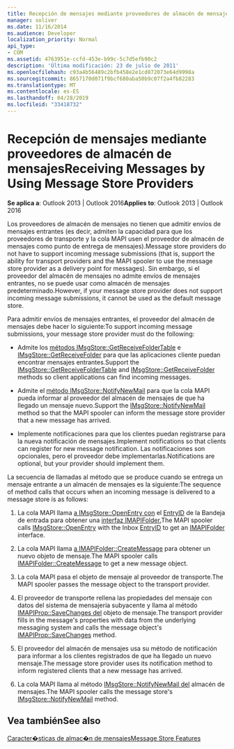 ```yaml
---
title: Recepción de mensajes mediante proveedores de almacén de mensajes
manager: soliver
ms.date: 11/16/2014
ms.audience: Developer
localization_priority: Normal
api_type:
- COM
ms.assetid: 4763951e-ccfd-453e-b99c-5c7d5efb90c2
description: 'Última modificación: 23 de julio de 2011'
ms.openlocfilehash: c93a4b56489c2bfb458e2e1cd872073e64d9998a
ms.sourcegitcommit: 8657170d071f9bcf680aba50b9c07f2a4fb82283
ms.translationtype: MT
ms.contentlocale: es-ES
ms.lasthandoff: 04/28/2019
ms.locfileid: "33418732"
---
```

# <a name="receiving-messages-by-using-message-store-providers"></a><span data-ttu-id="3488e-103">Recepción de mensajes mediante proveedores de almacén de mensajes</span><span class="sxs-lookup"><span data-stu-id="3488e-103">Receiving Messages by Using Message Store Providers</span></span>

  
  
<span data-ttu-id="3488e-104">**Se aplica a**: Outlook 2013 | Outlook 2016</span><span class="sxs-lookup"><span data-stu-id="3488e-104">**Applies to**: Outlook 2013 | Outlook 2016</span></span> 
  
<span data-ttu-id="3488e-105">Los proveedores de almacén de mensajes no tienen que admitir envíos de mensajes entrantes (es decir, admiten la capacidad para que los proveedores de transporte y la cola MAPI usen el proveedor de almacén de mensajes como punto de entrega de mensajes).</span><span class="sxs-lookup"><span data-stu-id="3488e-105">Message store providers do not have to support incoming message submissions (that is, support the ability for transport providers and the MAPI spooler to use the message store provider as a delivery point for messages).</span></span> <span data-ttu-id="3488e-106">Sin embargo, si el proveedor del almacén de mensajes no admite envíos de mensajes entrantes, no se puede usar como almacén de mensajes predeterminado.</span><span class="sxs-lookup"><span data-stu-id="3488e-106">However, if your message store provider does not support incoming message submissions, it cannot be used as the default message store.</span></span>
  
<span data-ttu-id="3488e-107">Para admitir envíos de mensajes entrantes, el proveedor del almacén de mensajes debe hacer lo siguiente:</span><span class="sxs-lookup"><span data-stu-id="3488e-107">To support incoming message submissions, your message store provider must do the following:</span></span>
  
- <span data-ttu-id="3488e-108">Admite los [métodos IMsgStore::GetReceiveFolderTable](imsgstore-getreceivefoldertable.md) e [IMsgStore::GetReceiveFolder](imsgstore-getreceivefolder.md) para que las aplicaciones cliente puedan encontrar mensajes entrantes.</span><span class="sxs-lookup"><span data-stu-id="3488e-108">Support the [IMsgStore::GetReceiveFolderTable](imsgstore-getreceivefoldertable.md) and [IMsgStore::GetReceiveFolder](imsgstore-getreceivefolder.md) methods so client applications can find incoming messages.</span></span> 
    
- <span data-ttu-id="3488e-109">Admite el [método IMsgStore::NotifyNewMail](imsgstore-notifynewmail.md) para que la cola MAPI pueda informar al proveedor del almacén de mensajes de que ha llegado un mensaje nuevo.</span><span class="sxs-lookup"><span data-stu-id="3488e-109">Support the [IMsgStore::NotifyNewMail](imsgstore-notifynewmail.md) method so that the MAPI spooler can inform the message store provider that a new message has arrived.</span></span> 
    
- <span data-ttu-id="3488e-110">Implemente notificaciones para que los clientes puedan registrarse para la nueva notificación de mensajes.</span><span class="sxs-lookup"><span data-stu-id="3488e-110">Implement notifications so that clients can register for new message notification.</span></span> <span data-ttu-id="3488e-111">Las notificaciones son opcionales, pero el proveedor debe implementarlas.</span><span class="sxs-lookup"><span data-stu-id="3488e-111">Notifications are optional, but your provider should implement them.</span></span>
    
<span data-ttu-id="3488e-112">La secuencia de llamadas al método que se produce cuando se entrega un mensaje entrante a un almacén de mensajes es la siguiente:</span><span class="sxs-lookup"><span data-stu-id="3488e-112">The sequence of method calls that occurs when an incoming message is delivered to a message store is as follows:</span></span>
  
1. <span data-ttu-id="3488e-113">La cola MAPI llama [a IMsgStore::OpenEntry con](imsgstore-openentry.md) el [EntryID](entryid.md) de la Bandeja de entrada para obtener una [interfaz IMAPIFolder.](imapifolderimapicontainer.md)</span><span class="sxs-lookup"><span data-stu-id="3488e-113">The MAPI spooler calls [IMsgStore::OpenEntry](imsgstore-openentry.md) with the Inbox [EntryID](entryid.md) to get an [IMAPIFolder](imapifolderimapicontainer.md) interface.</span></span> 
    
2. <span data-ttu-id="3488e-114">La cola MAPI llama [a IMAPIFolder::CreateMessage](imapifolder-createmessage.md) para obtener un nuevo objeto de mensaje.</span><span class="sxs-lookup"><span data-stu-id="3488e-114">The MAPI spooler calls [IMAPIFolder::CreateMessage](imapifolder-createmessage.md) to get a new message object.</span></span> 
    
3. <span data-ttu-id="3488e-115">La cola MAPI pasa el objeto de mensaje al proveedor de transporte.</span><span class="sxs-lookup"><span data-stu-id="3488e-115">The MAPI spooler passes the message object to the transport provider.</span></span>
    
4. <span data-ttu-id="3488e-116">El proveedor de transporte rellena las propiedades del mensaje con datos del sistema de mensajería subyacente y llama al método [IMAPIProp::SaveChanges del](imapiprop-savechanges.md) objeto de mensaje.</span><span class="sxs-lookup"><span data-stu-id="3488e-116">The transport provider fills in the message's properties with data from the underlying messaging system and calls the message object's [IMAPIProp::SaveChanges](imapiprop-savechanges.md) method.</span></span> 
    
5. <span data-ttu-id="3488e-117">El proveedor del almacén de mensajes usa su método de notificación para informar a los clientes registrados de que ha llegado un nuevo mensaje.</span><span class="sxs-lookup"><span data-stu-id="3488e-117">The message store provider uses its notification method to inform registered clients that a new message has arrived.</span></span>
    
6. <span data-ttu-id="3488e-118">La cola MAPI llama al método [IMsgStore::NotifyNewMail del](imsgstore-notifynewmail.md) almacén de mensajes.</span><span class="sxs-lookup"><span data-stu-id="3488e-118">The MAPI spooler calls the message store's [IMsgStore::NotifyNewMail](imsgstore-notifynewmail.md) method.</span></span> 
    
## <a name="see-also"></a><span data-ttu-id="3488e-119">Vea también</span><span class="sxs-lookup"><span data-stu-id="3488e-119">See also</span></span>



[<span data-ttu-id="3488e-120">Caracter�sticas de almac�n de mensajes</span><span class="sxs-lookup"><span data-stu-id="3488e-120">Message Store Features</span></span>](message-store-features.md)


